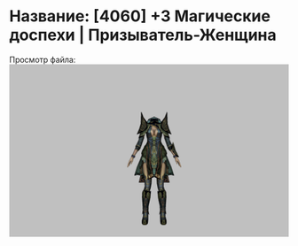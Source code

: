 # Название: [4060] +3 Магические доспехи | Призыватель-Женщина

Просмотр файла:
![p090005.png](p090005.png)
